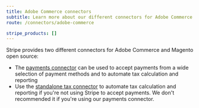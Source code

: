 ```yaml
---
title: Adobe Commerce connectors
subtitle: Learn more about our different connectors for Adobe Commerce.
route: /connectors/adobe-commerce

stripe_products: []
---
```



Stripe provides two different connectors for Adobe Commerce and Magento open source:

* The [payments connector](/connectors/adobe-commerce/payments) can be used to accept payments from a wide selection of payment methods and to automate tax calculation and reporting
* Use the [standalone tax connector](/connectors/adobe-commerce/standalone-tax) to automate tax calculation and reporting if you're not using Stripe to accept payments. We don't recommended it if you're using our payments connector.
